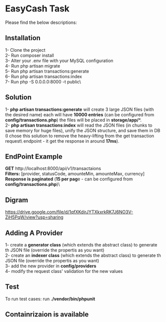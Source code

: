 # EasyCash Task

Please find the below descriptions:

## Installation

1- Clone the project\
2- Run composer install\
3- Alter your .env file with your MySQL configuration\
4- Run php artisan migrate\
5- Run php artisan transactions:generate\
6- Run php artisan transactions:index\
7- Run php -S 0.0.0.0:8000 -t public\

## Solution

1- **php artisan transactions:generate** will create 3 large JSON files (with the desired name) each will have **10000 entries** (can be configured from **config/transactions.php**) the files will be placed in **storage/app/***.\
2- **php artisan transactions:index** will read the JSON files (in chunks to save memory for huge files), unify the JSON structure, and save them in DB (I chose this solution to remove the heavy-lifting from the get transaction request\ endpoint - it get the response in around **17ms**).

## EndPoint Example

**GET** http://localhost:8000/api/v1/transactaions\
**Filters:** [provider, statusCode, amounteMin, amounteMax, currency]\
**Response is paginated** (**15 per pag**e - can be configured from **config/transactions.php**)\

## Digram
https://drive.google.com/file/d/1qfXKdirJYTXkxrkRK7J6NO3V-ZiH5PqW/view?usp=sharing

## Adding A Provider
1- create a **generator class** (which extends the abstract class) to generate th JSON file (override the propertis as you want)\
2- create an **indexer class** (which extends the abstract class) to generate th JSON file (override the propertis as you want)\
3- add the new provider in **config/providers** \
4- modify the request class' validation for the new values
## Test
To run test cases: run **./vendor/bin/phpunit**

## Containrizaion is available

